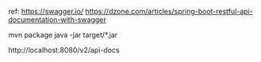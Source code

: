 ref:
https://swagger.io/
https://dzone.com/articles/spring-boot-restful-api-documentation-with-swagger

mvn package 
java -jar target/*.jar

http://localhost:8080/v2/api-docs